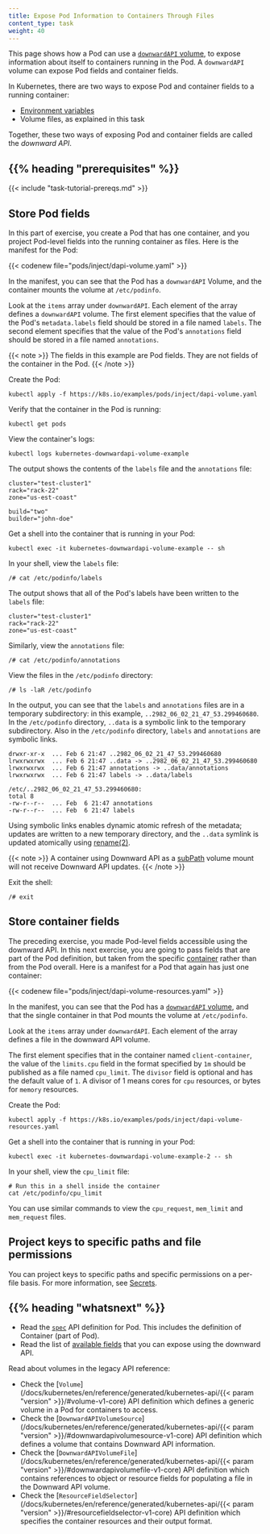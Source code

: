 ```yaml
---
title: Expose Pod Information to Containers Through Files
content_type: task
weight: 40
---
```


<!-- overview -->

This page shows how a Pod can use a
[`downwardAPI` volume](/docs/kubernetes/en/concepts/storage/volumes/#downwardapi),
to expose information about itself to containers running in the Pod.
A `downwardAPI` volume can expose Pod fields and container fields.

In Kubernetes, there are two ways to expose Pod and container fields to a running container:

* [Environment variables](/docs/kubernetes/en/tasks/inject-data-application/environment-variable-expose-pod-information/)
* Volume files, as explained in this task

Together, these two ways of exposing Pod and container fields are called the
_downward API_.

## {{% heading "prerequisites" %}}

{{< include "task-tutorial-prereqs.md" >}}


<!-- steps -->

## Store Pod fields

In this part of exercise, you create a Pod that has one container, and you
project Pod-level fields into the running container as files.
Here is the manifest for the Pod:

{{< codenew file="pods/inject/dapi-volume.yaml" >}}

In the manifest, you can see that the Pod has a `downwardAPI` Volume,
and the container mounts the volume at `/etc/podinfo`.

Look at the `items` array under `downwardAPI`. Each element of the array
defines a `downwardAPI` volume.
The first element specifies that the value of the Pod's
`metadata.labels` field should be stored in a file named `labels`.
The second element specifies that the value of the Pod's `annotations`
field should be stored in a file named `annotations`.

{{< note >}}
The fields in this example are Pod fields. They are not
fields of the container in the Pod.
{{< /note >}}

Create the Pod:

```shell
kubectl apply -f https://k8s.io/examples/pods/inject/dapi-volume.yaml
```

Verify that the container in the Pod is running:

```shell
kubectl get pods
```

View the container's logs:

```shell
kubectl logs kubernetes-downwardapi-volume-example
```

The output shows the contents of the `labels` file and the `annotations` file:

```
cluster="test-cluster1"
rack="rack-22"
zone="us-est-coast"

build="two"
builder="john-doe"
```

Get a shell into the container that is running in your Pod:

```shell
kubectl exec -it kubernetes-downwardapi-volume-example -- sh
```

In your shell, view the `labels` file:

```shell
/# cat /etc/podinfo/labels
```

The output shows that all of the Pod's labels have been written
to the `labels` file:

```shell
cluster="test-cluster1"
rack="rack-22"
zone="us-est-coast"
```

Similarly, view the `annotations` file:

```shell
/# cat /etc/podinfo/annotations
```

View the files in the `/etc/podinfo` directory:

```shell
/# ls -laR /etc/podinfo
```

In the output, you can see that the `labels` and `annotations` files
are in a temporary subdirectory: in this example,
`..2982_06_02_21_47_53.299460680`. In the `/etc/podinfo` directory, `..data` is
a symbolic link to the temporary subdirectory. Also in the `/etc/podinfo` directory,
`labels` and `annotations` are symbolic links.

```
drwxr-xr-x  ... Feb 6 21:47 ..2982_06_02_21_47_53.299460680
lrwxrwxrwx  ... Feb 6 21:47 ..data -> ..2982_06_02_21_47_53.299460680
lrwxrwxrwx  ... Feb 6 21:47 annotations -> ..data/annotations
lrwxrwxrwx  ... Feb 6 21:47 labels -> ..data/labels

/etc/..2982_06_02_21_47_53.299460680:
total 8
-rw-r--r--  ... Feb  6 21:47 annotations
-rw-r--r--  ... Feb  6 21:47 labels
```

Using symbolic links enables dynamic atomic refresh of the metadata; updates are
written to a new temporary directory, and the `..data` symlink is updated
atomically using [rename(2)](http://man7.org/linux/man-pages/man2/rename.2.html).

{{< note >}}
A container using Downward API as a
[subPath](/docs/kubernetes/en/concepts/storage/volumes/#using-subpath) volume mount will not
receive Downward API updates.
{{< /note >}}

Exit the shell:

```shell
/# exit
```

## Store container fields

The preceding exercise, you made Pod-level fields accessible using the
downward API.
In this next exercise, you are going to pass fields that are part of the Pod
definition, but taken from the specific
[container](/docs/kubernetes/en/reference/kubernetes-api/workload-resources/pod-v1/#Container)
rather than from the Pod overall. Here is a manifest for a Pod that again has
just one container:

{{< codenew file="pods/inject/dapi-volume-resources.yaml" >}}

In the manifest, you can see that the Pod has a
[`downwardAPI` volume](/docs/kubernetes/en/concepts/storage/volumes/#downwardapi),
and that the single container in that Pod mounts the volume at `/etc/podinfo`.

Look at the `items` array under `downwardAPI`. Each element of the array
defines a file in the downward API volume.

The first element specifies that in the container named `client-container`,
the value of the `limits.cpu` field in the format specified by `1m` should be
published as a file named `cpu_limit`. The `divisor` field is optional and has the
default value of `1`. A divisor of 1 means cores for `cpu` resources, or
bytes for `memory` resources.

Create the Pod:

```shell
kubectl apply -f https://k8s.io/examples/pods/inject/dapi-volume-resources.yaml
```

Get a shell into the container that is running in your Pod:

```shell
kubectl exec -it kubernetes-downwardapi-volume-example-2 -- sh
```

In your shell, view the `cpu_limit` file:

```shell
# Run this in a shell inside the container
cat /etc/podinfo/cpu_limit
```

You can use similar commands to view the `cpu_request`, `mem_limit` and
`mem_request` files.

<!-- discussion -->

## Project keys to specific paths and file permissions

You can project keys to specific paths and specific permissions on a per-file
basis. For more information, see
[Secrets](/docs/kubernetes/en/concepts/configuration/secret/).

## {{% heading "whatsnext" %}}

* Read the [`spec`](/docs/kubernetes/en/reference/kubernetes-api/workload-resources/pod-v1/#PodSpec)
  API definition for Pod. This includes the definition of Container (part of Pod).
* Read the list of [available fields](/docs/kubernetes/en/concepts/workloads/pods/downward-api/#available-fields) that you
  can expose using the downward API.

Read about volumes in the legacy API reference:
* Check the [`Volume`](/docs/kubernetes/en/reference/generated/kubernetes-api/{{< param "version" >}}/#volume-v1-core)
  API definition which defines a generic volume in a Pod for containers to access.
* Check the [`DownwardAPIVolumeSource`](/docs/kubernetes/en/reference/generated/kubernetes-api/{{< param "version" >}}/#downwardapivolumesource-v1-core)
  API definition which defines a volume that contains Downward API information.
* Check the [`DownwardAPIVolumeFile`](/docs/kubernetes/en/reference/generated/kubernetes-api/{{< param "version" >}}/#downwardapivolumefile-v1-core)
  API definition which contains references to object or resource fields for
  populating a file in the Downward API volume.
* Check the [`ResourceFieldSelector`](/docs/kubernetes/en/reference/generated/kubernetes-api/{{< param "version" >}}/#resourcefieldselector-v1-core)
  API definition which specifies the container resources and their output format.
